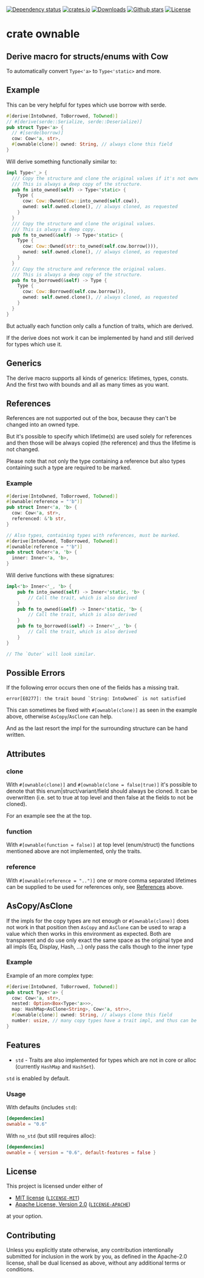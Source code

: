 [![Dependency status](https://deps.rs/repo/github/alexkazik/ownable/status.svg)](https://deps.rs/repo/github/alexkazik/ownable)
[![crates.io](https://img.shields.io/crates/v/ownable.svg)](https://crates.io/crates/ownable)
[![Downloads](https://img.shields.io/crates/d/ownable.svg)](https://crates.io/crates/ownable)
[![Github stars](https://img.shields.io/github/stars/alexkazik/ownable.svg?logo=github)](https://github.com/alexkazik/ownable/stargazers)
[![License](https://img.shields.io/crates/l/ownable.svg)](#license)

# crate ownable

<!-- cargo-rdme start -->

## Derive macro for structs/enums with Cow

To automatically convert `Type<'a>` to `Type<'static>` and more.

## Example

This can be very helpful for types which use borrow with serde.

```rust
#[derive(IntoOwned, ToBorrowed, ToOwned)]
// #[derive(serde::Serialize, serde::Deserialize)]
pub struct Type<'a> {
  // #[serde(borrow)]
  cow: Cow<'a, str>,
  #[ownable(clone)] owned: String, // always clone this field
}
```

Will derive something functionally similar to:
```rust
impl Type<'_> {
  /// Copy the structure and clone the original values if it's not owned.
  /// This is always a deep copy of the structure.
  pub fn into_owned(self) -> Type<'static> {
    Type {
      cow: Cow::Owned(Cow::into_owned(self.cow)),
      owned: self.owned.clone(), // always cloned, as requested
    }
  }
  /// Copy the structure and clone the original values.
  /// This is always a deep copy.
  pub fn to_owned(&self) -> Type<'static> {
    Type {
      cow: Cow::Owned(str::to_owned(self.cow.borrow())),
      owned: self.owned.clone(), // always cloned, as requested
    }
  }
  /// Copy the structure and reference the original values.
  /// This is always a deep copy of the structure.
  pub fn to_borrowed(&self) -> Type {
    Type {
      cow: Cow::Borrowed(self.cow.borrow()),
      owned: self.owned.clone(), // always cloned, as requested
    }
  }
}
```

But actually each function only calls a function of traits, which are derived.

If the derive does not work it can be implemented by hand and still derived for types which use it.

## Generics

The derive macro supports all kinds of generics: lifetimes, types, consts. And the first
two with bounds and all as many times as you want.

## References

References are not supported out of the box, because they can't be changed into an owned type.

But it's possible to specify which lifetime(s) are used solely for references and then those
will be always copied (the reference) and thus the lifetime is not changed.

Please note that not only the type containing a reference but also types containing such a
type are required to be marked.

### Example

```rust
#[derive(IntoOwned, ToBorrowed, ToOwned)]
#[ownable(reference = "'b")]
pub struct Inner<'a, 'b> {
  cow: Cow<'a, str>,
  referenced: &'b str,
}

// Also types, containing types with references, must be marked.
#[derive(IntoOwned, ToBorrowed, ToOwned)]
#[ownable(reference = "'b")]
pub struct Outer<'a, 'b> {
  inner: Inner<'a, 'b>,
}
```
Will derive functions with these signatures:
```rust
impl<'b> Inner<'_, 'b> {
    pub fn into_owned(self) -> Inner<'static, 'b> {
        // Call the trait, which is also derived
    }
    pub fn to_owned(&self) -> Inner<'static, 'b> {
        // Call the trait, which is also derived
    }
    pub fn to_borrowed(&self) -> Inner<'_, 'b> {
        // Call the trait, which is also derived
    }
}

// The `Outer` will look similar.
```

## Possible Errors

 If the following error occurs then one of the fields has a missing trait.
```text
error[E0277]: the trait bound `String: IntoOwned` is not satisfied
```

This can sometimes be fixed with `#[ownable(clone)]` as seen in the example above,
otherwise `AsCopy`/`AsClone` can help.

And as the last resort the impl for the surrounding structure can be hand written.

## Attributes

### clone

With `#[ownable(clone)]` and `#[ownable(clone = false|true)]` it's possible to denote that this
enum|struct/variant/field should always be cloned. It can be overwritten (i.e. set to true at
top level and then false at the fields to not be cloned).

For an example see the at the top.

### function

With `#[ownable(function = false)]` at top level (enum/struct) the functions mentioned above
are not implemented, only the traits.

### reference

With `#[ownable(reference = "..")]` one or more comma separated lifetimes can be supplied to
be used for references only, see [References](#references) above.

## AsCopy/AsClone

If the impls for the copy types are not enough or `#[ownable(clone)]` does not work in that
position then `AsCopy` and `AsClone` can be used to wrap a value which then
works in this environment as expected. Both are transparent and do use only exact the same
space as the original type and all impls (Eq, Display, Hash, ...) only pass the calls though
to the inner type

### Example

Example of an more complex type:
```rust
#[derive(IntoOwned, ToBorrowed, ToOwned)]
pub struct Type<'a> {
  cow: Cow<'a, str>,
  nested: Option<Box<Type<'a>>>,
  map: HashMap<AsClone<String>, Cow<'a, str>>,
  #[ownable(clone)] owned: String, // always clone this field
  number: usize, // many copy types have a trait impl, and thus can be used without the `#[ownable(clone)]`
}
```

## Features
* `std` - Traits are also implemented for types which are not in core or alloc (currently `HashMap` and `HashSet`).

`std` is enabled by default.

### Usage
With defaults (includes `std`):
```toml
[dependencies]
ownable = "0.6"
```

With `no_std` (but still requires alloc):
```toml
[dependencies]
ownable = { version = "0.6", default-features = false }
```

<!-- cargo-rdme end -->
## License

This project is licensed under either of

- [MIT license](https://opensource.org/licenses/MIT) ([`LICENSE-MIT`](https://github.com/alexkazik/ownable/blob/main/LICENSE-MIT))
- [Apache License, Version 2.0](https://www.apache.org/licenses/LICENSE-2.0) ([`LICENSE-APACHE`](https://github.com/alexkazik/ownable/blob/main/LICENSE-APACHE))

at your option.

## Contributing

Unless you explicitly state otherwise, any contribution intentionally submitted
for inclusion in the work by you, as defined in the Apache-2.0 license, shall be
dual licensed as above, without any additional terms or conditions.
